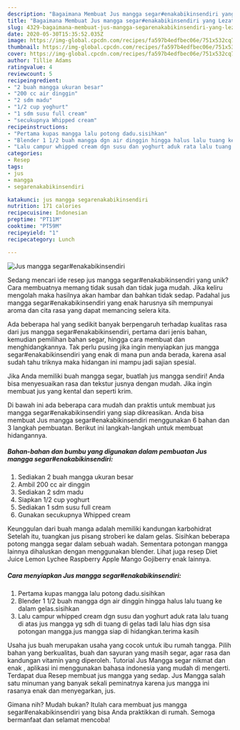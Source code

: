 ```yaml
---
description: "Bagaimana Membuat Jus mangga segar#enakabikinsendiri yang Lezat Sekali"
title: "Bagaimana Membuat Jus mangga segar#enakabikinsendiri yang Lezat Sekali"
slug: 4329-bagaimana-membuat-jus-mangga-segarenakabikinsendiri-yang-lezat-sekali
date: 2020-05-30T15:35:52.035Z
image: https://img-global.cpcdn.com/recipes/fa597b4edfbec06e/751x532cq70/jus-mangga-segarenakabikinsendiri-foto-resep-utama.jpg
thumbnail: https://img-global.cpcdn.com/recipes/fa597b4edfbec06e/751x532cq70/jus-mangga-segarenakabikinsendiri-foto-resep-utama.jpg
cover: https://img-global.cpcdn.com/recipes/fa597b4edfbec06e/751x532cq70/jus-mangga-segarenakabikinsendiri-foto-resep-utama.jpg
author: Tillie Adams
ratingvalue: 4
reviewcount: 5
recipeingredient:
- "2 buah mangga ukuran besar"
- "200 cc air dinggin"
- "2 sdm madu"
- "1/2 cup yoghurt"
- "1 sdm susu full cream"
- "secukupnya Whipped cream"
recipeinstructions:
- "Pertama kupas mangga lalu potong dadu.sisihkan"
- "Blender 1 1/2 buah mangga dgn air dinggin hingga halus lalu tuang ke dalam gelas.sisihkan"
- "Lalu campur whipped cream dgn susu dan yoghurt aduk rata lalu tuang di atas jus mangga yg sdh di tuang di gelas tadi lalu hias dgn sisa potongan mangga.jus mangga siap di hidangkan.terima kasih"
categories:
- Resep
tags:
- jus
- mangga
- segarenakabikinsendiri

katakunci: jus mangga segarenakabikinsendiri 
nutrition: 171 calories
recipecuisine: Indonesian
preptime: "PT11M"
cooktime: "PT59M"
recipeyield: "1"
recipecategory: Lunch

---
```



![Jus mangga segar#enakabikinsendiri](https://img-global.cpcdn.com/recipes/fa597b4edfbec06e/751x532cq70/jus-mangga-segarenakabikinsendiri-foto-resep-utama.jpg)

Sedang mencari ide resep jus mangga segar#enakabikinsendiri yang unik? Cara membuatnya memang tidak susah dan tidak juga mudah. Jika keliru mengolah maka hasilnya akan hambar dan bahkan tidak sedap. Padahal jus mangga segar#enakabikinsendiri yang enak harusnya sih mempunyai aroma dan cita rasa yang dapat memancing selera kita.

Ada beberapa hal yang sedikit banyak berpengaruh terhadap kualitas rasa dari jus mangga segar#enakabikinsendiri, pertama dari jenis bahan, kemudian pemilihan bahan segar, hingga cara membuat dan menghidangkannya. Tak perlu pusing jika ingin menyiapkan jus mangga segar#enakabikinsendiri yang enak di mana pun anda berada, karena asal sudah tahu triknya maka hidangan ini mampu jadi sajian spesial.

Jika Anda memiliki buah mangga segar, buatlah jus mangga sendiri! Anda bisa menyesuaikan rasa dan tekstur jusnya dengan mudah. Jika ingin membuat jus yang kental dan seperti krim.


Di bawah ini ada beberapa cara mudah dan praktis untuk membuat jus mangga segar#enakabikinsendiri yang siap dikreasikan. Anda bisa membuat Jus mangga segar#enakabikinsendiri menggunakan 6 bahan dan 3 langkah pembuatan. Berikut ini langkah-langkah untuk membuat hidangannya.

<!--inarticleads1-->

##### Bahan-bahan dan bumbu yang digunakan dalam pembuatan Jus mangga segar#enakabikinsendiri:

1. Sediakan 2 buah mangga ukuran besar
1. Ambil 200 cc air dinggin
1. Sediakan 2 sdm madu
1. Siapkan 1/2 cup yoghurt
1. Sediakan 1 sdm susu full cream
1. Gunakan secukupnya Whipped cream


Keunggulan dari buah manga adalah memiliki kandungan karbohidrat Setelah itu, tuangkan jus pisang stroberi ke dalam gelas. Sisihkan beberapa potong mangga segar dalam sebuah wadah. Sementara potongan mangga lainnya dihaluskan dengan menggunakan blender. Lihat juga resep Diet Juice Lemon Lychee Raspberry Apple Mango Gojiberry enak lainnya. 

<!--inarticleads2-->

##### Cara menyiapkan Jus mangga segar#enakabikinsendiri:

1. Pertama kupas mangga lalu potong dadu.sisihkan
1. Blender 1 1/2 buah mangga dgn air dinggin hingga halus lalu tuang ke dalam gelas.sisihkan
1. Lalu campur whipped cream dgn susu dan yoghurt aduk rata lalu tuang di atas jus mangga yg sdh di tuang di gelas tadi lalu hias dgn sisa potongan mangga.jus mangga siap di hidangkan.terima kasih


Usaha jus buah merupakan usaha yang cocok untuk ibu rumah tangga. Pilih bahan yang berkualitas, buah dan sayuran yang masih segar, agar rasa dan kandungan vitamin yang diperoleh. Tutorial Jus Mangga segar nikmat dan enak , aplikasi ini menggunakan bahasa indonesia yang mudah di mengerti. Terdapat dua Resep membuat jus mangga yang sedap. Jus Mangga salah satu minuman yang banyak sekali peminatnya karena jus mangga ini rasanya enak dan menyegarkan, jus. 

Gimana nih? Mudah bukan? Itulah cara membuat jus mangga segar#enakabikinsendiri yang bisa Anda praktikkan di rumah. Semoga bermanfaat dan selamat mencoba!
